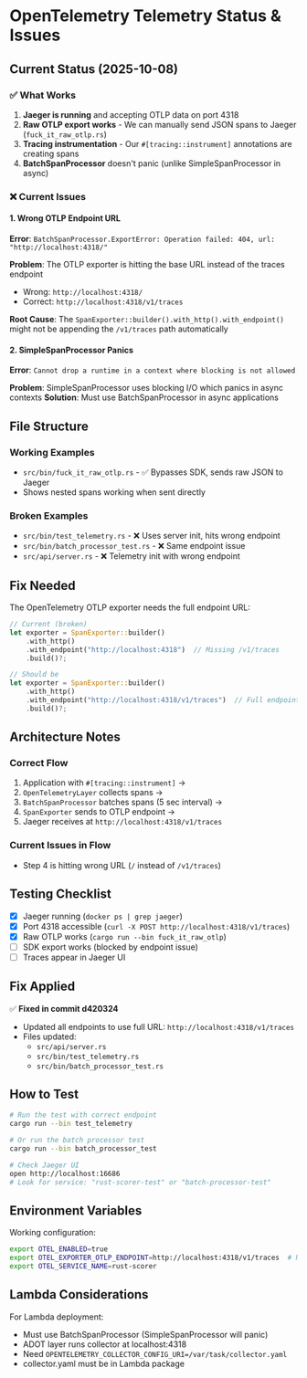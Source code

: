 # OpenTelemetry Telemetry Status & Issues

## Current Status (2025-10-08)

### ✅ What Works
1. **Jaeger is running** and accepting OTLP data on port 4318
2. **Raw OTLP export works** - We can manually send JSON spans to Jaeger (`fuck_it_raw_otlp.rs`)
3. **Tracing instrumentation** - Our `#[tracing::instrument]` annotations are creating spans
4. **BatchSpanProcessor** doesn't panic (unlike SimpleSpanProcessor in async)

### ❌ Current Issues

#### 1. Wrong OTLP Endpoint URL
**Error**: `BatchSpanProcessor.ExportError: Operation failed: 404, url: "http://localhost:4318/"`

**Problem**: The OTLP exporter is hitting the base URL instead of the traces endpoint
- Wrong: `http://localhost:4318/`
- Correct: `http://localhost:4318/v1/traces`

**Root Cause**: The `SpanExporter::builder().with_http().with_endpoint()` might not be appending the `/v1/traces` path automatically

#### 2. SimpleSpanProcessor Panics
**Error**: `Cannot drop a runtime in a context where blocking is not allowed`

**Problem**: SimpleSpanProcessor uses blocking I/O which panics in async contexts
**Solution**: Must use BatchSpanProcessor in async applications

## File Structure

### Working Examples
- `src/bin/fuck_it_raw_otlp.rs` - ✅ Bypasses SDK, sends raw JSON to Jaeger
- Shows nested spans working when sent directly

### Broken Examples
- `src/bin/test_telemetry.rs` - ❌ Uses server init, hits wrong endpoint
- `src/bin/batch_processor_test.rs` - ❌ Same endpoint issue
- `src/api/server.rs` - ❌ Telemetry init with wrong endpoint

## Fix Needed

The OpenTelemetry OTLP exporter needs the full endpoint URL:

```rust
// Current (broken)
let exporter = SpanExporter::builder()
    .with_http()
    .with_endpoint("http://localhost:4318")  // Missing /v1/traces
    .build()?;

// Should be
let exporter = SpanExporter::builder()
    .with_http()
    .with_endpoint("http://localhost:4318/v1/traces")  // Full endpoint
    .build()?;
```

## Architecture Notes

### Correct Flow
1. Application with `#[tracing::instrument]` →
2. `OpenTelemetryLayer` collects spans →
3. `BatchSpanProcessor` batches spans (5 sec interval) →
4. `SpanExporter` sends to OTLP endpoint →
5. Jaeger receives at `http://localhost:4318/v1/traces`

### Current Issues in Flow
- Step 4 is hitting wrong URL (`/` instead of `/v1/traces`)

## Testing Checklist

- [x] Jaeger running (`docker ps | grep jaeger`)
- [x] Port 4318 accessible (`curl -X POST http://localhost:4318/v1/traces`)
- [x] Raw OTLP works (`cargo run --bin fuck_it_raw_otlp`)
- [ ] SDK export works (blocked by endpoint issue)
- [ ] Traces appear in Jaeger UI

## Fix Applied

✅ **Fixed in commit d420324**
- Updated all endpoints to use full URL: `http://localhost:4318/v1/traces`
- Files updated:
  - `src/api/server.rs`
  - `src/bin/test_telemetry.rs`
  - `src/bin/batch_processor_test.rs`

## How to Test

```bash
# Run the test with correct endpoint
cargo run --bin test_telemetry

# Or run the batch processor test
cargo run --bin batch_processor_test

# Check Jaeger UI
open http://localhost:16686
# Look for service: "rust-scorer-test" or "batch-processor-test"
```

## Environment Variables

Working configuration:
```bash
export OTEL_ENABLED=true
export OTEL_EXPORTER_OTLP_ENDPOINT=http://localhost:4318/v1/traces  # Need full path!
export OTEL_SERVICE_NAME=rust-scorer
```

## Lambda Considerations

For Lambda deployment:
- Must use BatchSpanProcessor (SimpleSpanProcessor will panic)
- ADOT layer runs collector at localhost:4318
- Need `OPENTELEMETRY_COLLECTOR_CONFIG_URI=/var/task/collector.yaml`
- collector.yaml must be in Lambda package